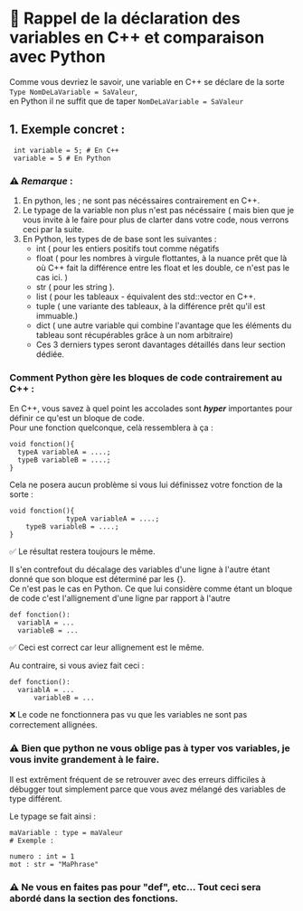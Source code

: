 # 🧠 Rappel de la déclaration des variables en C++ et comparaison avec Python

Comme vous devriez le savoir, une variable en C++ se déclare de la sorte `Type NomDeLaVariable = SaValeur`,<br> en Python il ne suffit que de taper `NomDeLaVariable = SaValeur`


## 1. Exemple concret :
```
 int variable = 5; # En C++
 variable = 5 # En Python
```
### ⚠️ ***Remarque*** :
 1. En python, les ; ne sont pas nécéssaires contrairement en C++.
 2. Le typage de la variable non plus n'est pas nécéssaire ( mais bien que je vous invite à le faire pour plus de clarter dans votre code, nous verrons ceci par la suite.
 3. En Python, les types de de base sont les suivantes :
    - int ( pour les entiers positifs tout comme négatifs
    - float ( pour les nombres à virgule flottantes, à la nuance prêt que là où C++ fait la différence entre les float et les double, ce n'est pas le cas ici. )
    - str ( pour les string ).
    - list ( pour les tableaux - équivalent des std::vector<type> en C++.
    - tuple ( une variante des tableaux, à la différence prêt qu'il est immuable.)
    - dict ( une autre variable qui combine l'avantage que les éléments du tableau sont récupérables grâce à un nom arbitraire)
    - Ces 3 derniers types seront davantages détaillés dans leur section dédiée.

### Comment Python gère les bloques de code contrairement au C++ :
En C++, vous savez à quel point les accolades sont ***hyper*** importantes pour définir ce qu'est un bloque de code.<br>Pour une fonction quelconque, celà ressemblera à ça : 
```
void fonction(){
  typeA variableA = ....;
  typeB variableB = ....;
}
```

Cela ne posera aucun problème si vous lui définissez votre fonction de la sorte : 
``` 
void fonction(){
              typeA variableA = ....;
    typeB variableB = ....;
}
```
✅ Le résultat restera toujours le même.

Il s'en contrefout du décalage des variables d'une ligne à l'autre étant donné que son bloque est déterminé par les {}.<br>
Ce n'est pas le cas en Python. Ce que lui considère comme étant un bloque de code c'est l'allignement d'une ligne par rapport à l'autre 
``` 
def fonction():
  variablA = ...
  variableB = ...
```
✅ Ceci est correct car leur allignement est le même.

Au contraire, si vous aviez fait ceci :

``` 
def fonction():
  variablA = ...
      variableB = ...
```

❌ Le code ne fonctionnera pas vu que les variables ne sont pas correctement allignées.

### ⚠️ Bien que python ne vous oblige pas à typer vos variables, je vous invite grandement à le faire.<br>
Il est extrêment fréquent de se retrouver avec des erreurs difficiles à débugger tout simplement parce que vous avez mélangé des variables de type différent. <br>

Le typage se fait ainsi : 
``` 
maVariable : type = maValeur
# Exemple :

numero : int = 1
mot : str = "MaPhrase"

```

### ⚠️ Ne vous en faites pas pour "def", etc... Tout ceci sera abordé dans la section des fonctions.



  
